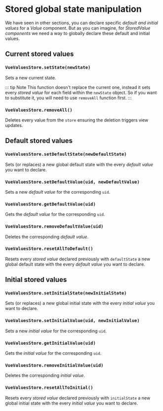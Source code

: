 # Stored global state manipulation

We have seen in other sections, you can declare specific _default and initial values_ for a _Value_ component. But as you can imagine,
for _StoredValue components_ we need a way to globally declare these default and initial values.

## Current stored values

### `VueValuesStore.setState(newState)`
Sets a new current state.

::: tip Note
This function doesn't replace the current one, instead it sets every _stored value_ for each field within the `newState` object.
So if you want to substitute it, you will need to use `removeAll` function first.
:::

### `VueValuesStore.removeAll()`
Deletes every value from the `store` ensuring the deletion triggers view updates.


## Default stored values

### `VueValuesStore.setDefaultState(newDefaultState)`
Sets (or replaces) a new global default state with the every _default value_ you want to declare.

### `VueValuesStore.setDefaultValue(uid, newDefaultValue)`
Sets a new _default value_ for the corresponding `uid`.

### `VueValuesStore.getDefaultValue(uid)`
Gets the  _default value_ for the corresponding `uid`.

### `VueValuesStore.removeDefaultValue(uid)`
Deletes the corresponding _default value_.

### `VueValuesStore.resetAllToDefault()`
Resets every _stored value_ declared previously with `defaultState` a new global default state with the every _default value_ you want to declare.


## Initial stored values

### `VueValuesStore.setInitialState(newInitialState)`
Sets (or replaces) a new global initial state with the every _initial value_ you want to declare.

### `VueValuesStore.setInitialValue(uid, newInitialValue)`
Sets a new _initial value_ for the corresponding `uid`.

### `VueValuesStore.getInitialValue(uid)`
Gets the  _initial value_ for the corresponding `uid`.

### `VueValuesStore.removeInitialValue(uid)`
Deletes the corresponding _initial value_.

### `VueValuesStore.resetAllToInitial()`
Resets every _stored value_ declared previously with `initialState` a new global initial state with the every _initial value_ you want to declare.
